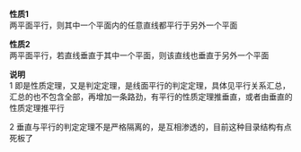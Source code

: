 **性质1**  
两平面平行，则其中一个平面内的任意直线都平行于另外一个平面  
  
**性质2**  
两平面平行，若直线垂直于其中一个平面，则该直线也垂直于另外一个平面  
  
  
**说明**  
1 即是性质定理，又是判定定理，是线面平行的判定定理，具体见平行关系汇总，汇总的也不包含全部，再增加一条路劲，有平行的性质定理推垂直，或者由垂直的性质定理推平行  
  
2 垂直与平行的判定定理不是严格隔离的，是互相渗透的，目前这种目录结构有点死板了  
